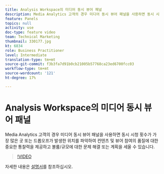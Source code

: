 ```yaml
---
title: Analysis Workspace의 미디어 동시 뷰어 패널
description: Media Analytics 고객의 경우 미디어 동시 뷰어 패널을 사용하면 동시 시청 횟수가 가장 많은 곳 또는 드롭오프가 발생한 위치를 파악하여 컨텐츠 및 뷰어 참여의 품질에 대한 중요한 통찰력을 제공하고 볼륨/규모에 대한 문제 해결 또는 계획을 세울 수 있습니다.
feature: Panels
topics: null
activity: use
doc-type: feature video
team: Technical Marketing
thumbnail: 330177.jpg
kt: 6834
role: Business Practitioner
level: Intermediate
translation-type: tm+mt
source-git-commit: f3b3fa7d91b0cb21005b57768ca23ed6700fcc03
workflow-type: tm+mt
source-wordcount: '121'
ht-degree: 17%

---
```



# Analysis Workspace의 미디어 동시 뷰어 패널

Media Analytics 고객의 경우 미디어 동시 뷰어 패널을 사용하면 동시 시청 횟수가 가장 많은 곳 또는 드롭오프가 발생한 위치를 파악하여 컨텐츠 및 뷰어 참여의 품질에 대한 중요한 통찰력을 제공하고 볼륨/규모에 대한 문제 해결 또는 계획을 세울 수 있습니다.

>[!VIDEO](https://video.tv.adobe.com/v/330177/?quality=12&learn=on)

자세한 내용은 [설명서](https://experienceleague.adobe.com/docs/analytics/analyze/analysis-workspace/panels/media-concurrent-viewers.html?lang=en#analysis-workspace)를 참조하십시오.
